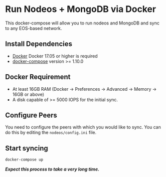 # Run Nodeos + MongoDB via Docker

This docker-compose will allow you to run nodeos and MongoDB and sync to any EOS-based network.


## Install Dependencies

- [Docker](https://docs.docker.com) Docker 17.05 or higher is required
- [docker-compose](https://docs.docker.com/compose/) version >= 1.10.0

## Docker Requirement

- At least 16GB RAM (Docker -> Preferences -> Advanced -> Memory -> 16GB or above)
- A disk capable of >= 5000 IOPS for the initial sync.

## Configure Peers

You need to configure the peers with which you would like to sync. You can do this by editing the ```nodeos/config.ini``` file.

## Start syncing

```bash
docker-compose up
```

**_Expect this process to take a very long time._**
